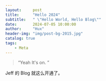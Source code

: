 ```yaml
---
layout:     post
title:      "Hello 2024"
subtitle:   " \"Hello World, Hello Blog\""
date:       2024-07-05 10:00:00
author:     "Hux"
header-img: "img/post-bg-2015.jpg"
catalog: true
tags:
    - Meta
---
```


> “Yeah It's on. ”


Jeff 的 Blog 就这么开通了。

